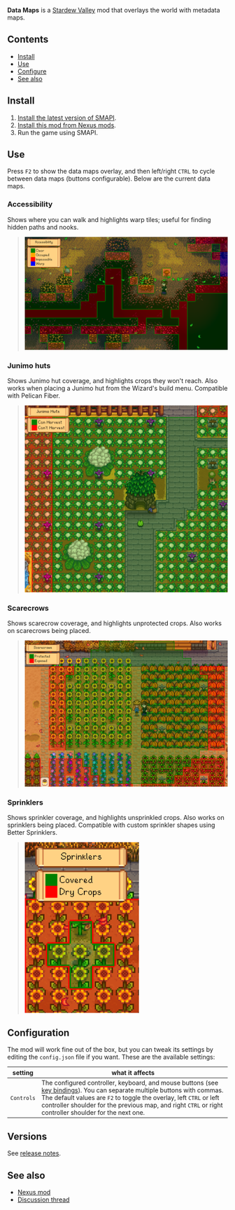 **Data Maps** is a [Stardew Valley](http://stardewvalley.net/) mod that overlays the world with
metadata maps.

## Contents
* [Install](#install)
* [Use](#use)
* [Configure](#configure)
* [See also](#see-also)

## Install
1. [Install the latest version of SMAPI](https://github.com/Pathoschild/SMAPI/releases).
2. [Install this mod from Nexus mods](https://www.nexusmods.com/stardewvalley/mods/1691).
3. Run the game using SMAPI.

## Use
Press `F2` to show the data maps overlay, and then left/right `CTRL` to cycle between data maps
(buttons configurable). Below are the current data maps.

### Accessibility
Shows where you can walk and highlights warp tiles; useful for finding hidden paths and nooks.
> ![](docs/screenshots/accessibility.png)

### Junimo huts
Shows Junimo hut coverage, and highlights crops they won't reach. Also works when placing a Junimo
hut from the Wizard's build menu. Compatible with Pelican Fiber.
> ![](docs/screenshots/junimo-huts.png)

### Scarecrows
Shows scarecrow coverage, and highlights unprotected crops. Also works on scarecrows being placed.
> ![](docs/screenshots/scarecrows.png)

### Sprinklers
Shows sprinkler coverage, and highlights unsprinkled crops. Also works on sprinklers being placed.
Compatible with custom sprinkler shapes using Better Sprinklers.
> ![](docs/screenshots/sprinklers.png)

## Configuration
The mod will work fine out of the box, but you can tweak its settings by editing the `config.json`
file if you want. These are the available settings:

setting    | what it affects
---------- | -------------------
`Controls` | The configured controller, keyboard, and mouse buttons (see [key bindings](https://stardewvalleywiki.com/Modding:Key_bindings)). You can separate multiple buttons with commas. The default values are `F2` to toggle the overlay, left `CTRL` or left controller shoulder for the previous map, and right `CTRL` or right controller shoulder for the next one.

## Versions
See [release notes](release-notes.md).

## See also
* [Nexus mod](https://www.nexusmods.com/stardewvalley/mods/1691)
* [Discussion thread](https://community.playstarbound.com/threads/data-maps.139625/)
